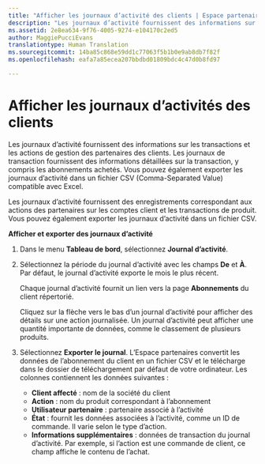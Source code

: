 ```yaml
---
title: "Afficher les journaux d’activité des clients | Espace partenaires"
description: "Les journaux d’activité fournissent des informations sur les transactions et les actions de gestion des partenaires des clients."
ms.assetid: 2e8ea634-9f76-4005-9274-e104170c2ed5
author: MaggiePucciEvans
translationtype: Human Translation
ms.sourcegitcommit: 14ba85c868e59dd1c77063f5b1b0e9ab8db7f82f
ms.openlocfilehash: eafa7a85ecea207bbdbd01809bdc4c47d0b8fd97

---
```


# Afficher les journaux d’activités des clients


Les journaux d’activité fournissent des informations sur les transactions et les actions de gestion des partenaires des clients. Les journaux de transaction fournissent des informations détaillées sur la transaction, y compris les abonnements achetés. Vous pouvez également exporter les journaux d’activité dans un fichier CSV (Comma-Separated Value) compatible avec Excel.

<a href="" id="activitylogs"></a>
Les journaux d’activité fournissent des enregistrements correspondant aux actions des partenaires sur les comptes client et les transactions de produit. Vous pouvez également exporter les journaux d’activité dans un fichier&nbsp;CSV.

**Afficher et exporter des journaux d’activité**

1.  Dans le menu **Tableau de bord**, sélectionnez **Journal d’activité**.
2.  Sélectionnez la période du journal d’activité avec les champs **De** et **À**. Par défaut, le journal d’activité exporte le mois le plus récent.

    Chaque journal d’activité fournit un lien vers la page **Abonnements** du client répertorié.

    Cliquez sur la flèche vers le bas d’un journal d’activité pour afficher des détails sur une action journalisée. Un journal d’activité peut afficher une quantité importante de données, comme le classement de plusieurs produits.

3.  Sélectionnez **Exporter le journal**. L’Espace partenaires convertit les données de l’abonnement du client en un fichier&nbsp;CSV et le télécharge dans le dossier de téléchargement par défaut de votre ordinateur. Les colonnes contiennent les données suivantes&nbsp;:
    -   **Client affecté**&nbsp;: nom de la société du client
    -   **Action**&nbsp;: nom du produit correspondant à l’abonnement
    -   **Utilisateur partenaire**&nbsp;: partenaire associé à l’activité
    -   **État**&nbsp;: fournit les données associées à l’activité, comme un ID de commande. Il varie selon le type d’action.
    -   **Informations supplémentaires**&nbsp;: données de transaction du journal d’activité. Par exemple, si l’action est une commande de client, ce champ affiche le contenu de l’achat.

 

 






<!--HONumber=Nov16_HO4-->


